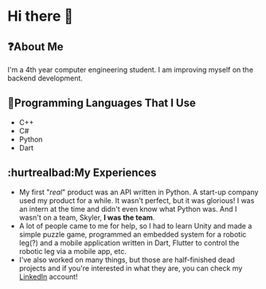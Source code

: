 # Hi there 👋
## ❓About Me
I'm a 4th year computer engineering student. I am improving myself on the backend development.
## 🔻Programming Languages That I Use
- C++
- C#
- Python
- Dart
## :hurtrealbad:My Experiences
- My first "*real*" product was an API written in Python. A start-up company used my product for a while. It wasn't perfect, but it was glorious! I was an intern at the time and didn't even know what Python was. And I wasn't on a team, Skyler, **I was the team**.
- A lot of people came to me for help, so I had to learn Unity and made a simple puzzle game, programmed an embedded system for a robotic leg(?) and a mobile application written in Dart, Flutter to control the robotic leg via a mobile app, etc.
- I've also worked on many things, but those are half-finished dead projects and if you're interested in what they are, you can check my [LinkedIn](https://www.linkedin.com/in/yi%C4%9Fit-leblebicier-0bb2601b6/) account!
